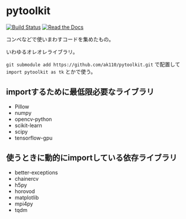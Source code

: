# pytoolkit

[![Build Status](https://travis-ci.org/ak110/pytoolkit.svg?branch=master)](https://travis-ci.org/ak110/pytoolkit)
[![Read the Docs](https://readthedocs.org/projects/ak110-pytoolkit/badge/?version=latest)](https://ak110-pytoolkit.readthedocs.io/ja/latest/?badge=latest)

コンペなどで使いまわすコードを集めたもの。

いわゆるオレオレライブラリ。

`git submodule add https://github.com/ak110/pytoolkit.git` で配置して `import pytoolkit as tk` とかで使う。

## importするために最低限必要なライブラリ

- Pillow
- numpy
- opencv-python
- scikit-learn
- scipy
- tensorflow-gpu

## 使うときに動的にimportしている依存ライブラリ

- better-exceptions
- chainercv
- h5py
- horovod
- matplotlib
- mpi4py
- tqdm
